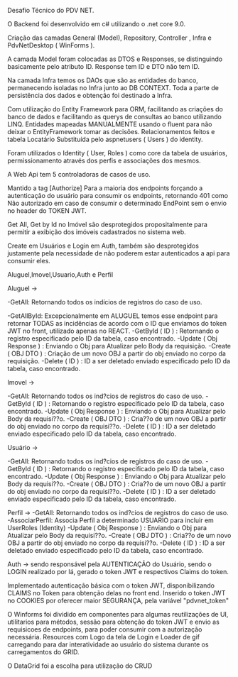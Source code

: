 Desafio Técnico do PDV NET.

O Backend foi desenvolvido em c# utilizando o .net core 9.0.

Criação das camadas General (Model), Repository, Controller , Infra e PdvNetDesktop ( WinForms ).

A camada Model foram colocadas as DTOS e Responses, se distinguindo basicamente pelo atributo ID.
Response tem ID e DTO não tem ID.

Na camada Infra temos os DAOs que são as entidades do banco, permanecendo isoladas no Infra junto ao DB CONTEXT. Toda a parte de persistência dos dados e obtenção foi destinado a Infra.

Com utilização do Entity Framework para ORM, facilitando as criações do banco de dados e facilitando as querys de consultas ao banco utilizando LINQ. Entidades mapeadas MANUALMENTE usando o fluent para não deixar o EntityFramework tomar as decisões. Relacionamentos feitos e tabela Locatário Substituída pelo aspnetusers ( Users ) do identity.

Foram utilizados o Identity ( User, Roles ) como core da tabela de usuários, permissionamento através dos perfis e associações dos mesmos.

A Web Api tem 5 controladoras de casos de uso.

Mantido a tag \[Authorize] Para a maioria dos endpoints forçando a autenticação do usuário para consumir os endpoints, retornando 401 como Não autorizado em caso de consumir o determinado EndPoint sem o envio no header do TOKEN JWT.

Get All, Get by Id no Imóvel são desprotegidos propositalmente para permitir a exibição dos imóveis cadastrados no sistema web.

Create em Usuários e Login em Auth, também são desprotegidos justamente pela necessidade de não poderem estar autenticados a api para consumir eles.

Aluguel,Imovel,Usuario,Auth e Perfil

Aluguel -> 

-GetAll: Retornando todos os indícios de registros do caso de uso.

-GetAllById: Excepcionalmente em ALUGUEL temos esse endpoint para retornar TODAS as incidências de acordo com o ID que enviamos do token JWT no front, utilizado apenas no REACT.
-GetById ( ID ) : Retornando o registro especificado pelo ID da tabela, caso encontrado.
-Update ( Obj Response ) : Enviando o Obj para Atualizar pelo Body da requisição.
-Create ( OBJ DTO ) : Criação de um novo OBJ a partir do obj enviado no corpo da requisição.
-Delete ( ID ) : ID a ser deletado enviado especificado pelo ID da tabela, caso encontrado.

Imovel ->



-GetAll: Retornando todos os ind?cios de registros do caso de uso.
-GetById ( ID ) : Retornando o registro especificado pelo ID da tabela, caso encontrado.
-Update ( Obj Response ) : Enviando o Obj para Atualizar pelo Body da requisi??o.
-Create ( OBJ DTO ) : Cria??o de um novo OBJ a partir do obj enviado no corpo da requisi??o.
-Delete ( ID ) : ID a ser deletado enviado especificado pelo ID da tabela, caso encontrado.

Usuário ->

-GetAll: Retornando todos os ind?cios de registros do caso de uso.
-GetById ( ID ) : Retornando o registro especificado pelo ID da tabela, caso encontrado.
-Update ( Obj Response ) : Enviando o Obj para Atualizar pelo Body da requisi??o.
-Create ( OBJ DTO ) : Cria??o de um novo OBJ a partir do obj enviado no corpo da requisi??o.
-Delete ( ID ) : ID a ser deletado enviado especificado pelo ID da tabela, caso encontrado.

Perfil ->
-GetAll: Retornando todos os ind?cios de registros do caso de uso.
-AssociarPerfil: Associa Perfil a determinado USUARIO para incluir em UserRoles (Identity)
-Update ( Obj Response ) : Enviando o Obj para Atualizar pelo Body da requisi??o.
-Create ( OBJ DTO ) : Cria??o de um novo OBJ a partir do obj enviado no corpo da requisi??o.
-Delete ( ID ) : ID a ser deletado enviado especificado pelo ID da tabela, caso encontrado.

Auth -> sendo responsável pela AUTENTICAÇÃO do Usuário, sendo o LOGIN realizado por lá, gerado o token JWT e respectivos Claims do token.


Implementado autenticação básica com o token JWT, disponibilizando CLAIMS no Token para obtenção delas no front end. Inserido o token JWT no COOKIES por oferecer maior SEGURANÇA, pela variável "pdvnet\_token"



O Winforms foi dividido em componentes para algumas reutilizações de UI, utilitarios para métodos, sessão para obtenção do token JWT e envio as requisicoes de endpoints, para poder consumir com a autorização necessária. Resources com Logo da tela de Login e Loader de gif carregando para dar interatividade ao usuário do sistema durante os carregamentos do GRID.

O DataGrid foi a escolha para utilização do CRUD

